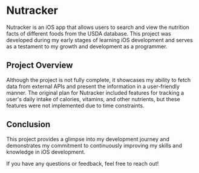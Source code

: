 # Nutracker
Nutracker is an iOS app that allows users to search and view the nutrition facts of different foods from the USDA database. This project was developed during my early stages of learning iOS development and serves as a testament to my growth and development as a programmer.

## Project Overview
Although the project is not fully complete, it showcases my ability to fetch data from external APIs and present the information in a user-friendly manner. The original plan for Nutracker included features for tracking a user's daily intake of calories, vitamins, and other nutrients, but these features were not implemented due to time constraints.

## Conclusion
This project provides a glimpse into my development journey and demonstrates my commitment to continuously improving my skills and knowledge in iOS development.

If you have any questions or feedback, feel free to reach out!
